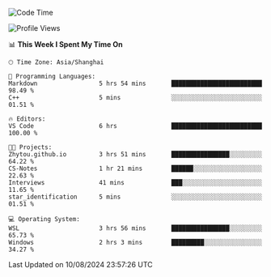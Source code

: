 <!--START_SECTION:waka-->
![Code Time](http://img.shields.io/badge/Code%20Time-1%2C892%20hrs%2020%20mins-blue)

![Profile Views](http://img.shields.io/badge/Profile%20Views-3-blue)

📊 **This Week I Spent My Time On** 

```text
🕑︎ Time Zone: Asia/Shanghai

💬 Programming Languages: 
Markdown                 5 hrs 54 mins       █████████████████████████   98.49 % 
C++                      5 mins              ░░░░░░░░░░░░░░░░░░░░░░░░░   01.51 % 

🔥 Editors: 
VS Code                  6 hrs               █████████████████████████   100.00 % 

🐱‍💻 Projects: 
Zhytou.github.io         3 hrs 51 mins       ████████████████░░░░░░░░░   64.22 % 
CS-Notes                 1 hr 21 mins        ██████░░░░░░░░░░░░░░░░░░░   22.63 % 
Interviews               41 mins             ███░░░░░░░░░░░░░░░░░░░░░░   11.65 % 
star_identification      5 mins              ░░░░░░░░░░░░░░░░░░░░░░░░░   01.51 % 

💻 Operating System: 
WSL                      3 hrs 56 mins       ████████████████░░░░░░░░░   65.73 % 
Windows                  2 hrs 3 mins        █████████░░░░░░░░░░░░░░░░   34.27 % 
```


 Last Updated on 10/08/2024 23:57:26 UTC
<!--END_SECTION:waka-->